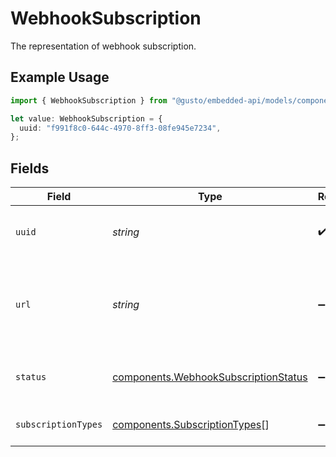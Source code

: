 # WebhookSubscription

The representation of webhook subscription.

## Example Usage

```typescript
import { WebhookSubscription } from "@gusto/embedded-api/models/components/webhooksubscription.js";

let value: WebhookSubscription = {
  uuid: "f991f8c0-644c-4970-8ff3-08fe945e7234",
};
```

## Fields

| Field                                                                                        | Type                                                                                         | Required                                                                                     | Description                                                                                  |
| -------------------------------------------------------------------------------------------- | -------------------------------------------------------------------------------------------- | -------------------------------------------------------------------------------------------- | -------------------------------------------------------------------------------------------- |
| `uuid`                                                                                       | *string*                                                                                     | :heavy_check_mark:                                                                           | The UUID of the webhook subscription.                                                        |
| `url`                                                                                        | *string*                                                                                     | :heavy_minus_sign:                                                                           | The webhook subscriber URL. Updates will be POSTed to this URL.                              |
| `status`                                                                                     | [components.WebhookSubscriptionStatus](../../models/components/webhooksubscriptionstatus.md) | :heavy_minus_sign:                                                                           | The status of the webhook subscription.                                                      |
| `subscriptionTypes`                                                                          | [components.SubscriptionTypes](../../models/components/subscriptiontypes.md)[]               | :heavy_minus_sign:                                                                           | Receive updates for these types.                                                             |